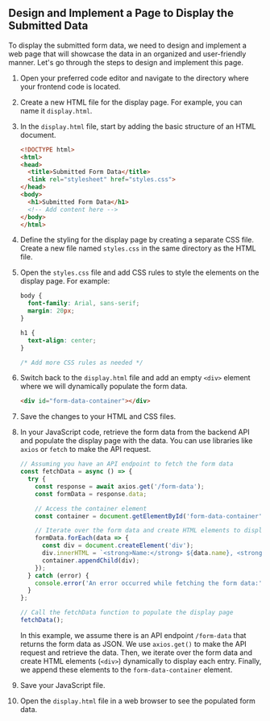 
## Design and Implement a Page to Display the Submitted Data

To display the submitted form data, we need to design and implement a web page that will showcase the data in an organized and user-friendly manner. Let's go through the steps to design and implement this page.

1. Open your preferred code editor and navigate to the directory where your frontend code is located.

2. Create a new HTML file for the display page. For example, you can name it `display.html`.

3. In the `display.html` file, start by adding the basic structure of an HTML document.

   ```html
   <!DOCTYPE html>
   <html>
   <head>
     <title>Submitted Form Data</title>
     <link rel="stylesheet" href="styles.css">
   </head>
   <body>
     <h1>Submitted Form Data</h1>
     <!-- Add content here -->
   </body>
   </html>
   ```

4. Define the styling for the display page by creating a separate CSS file. Create a new file named `styles.css` in the same directory as the HTML file.

5. Open the `styles.css` file and add CSS rules to style the elements on the display page. For example:

   ```css
   body {
     font-family: Arial, sans-serif;
     margin: 20px;
   }

   h1 {
     text-align: center;
   }

   /* Add more CSS rules as needed */
   ```

6. Switch back to the `display.html` file and add an empty `<div>` element where we will dynamically populate the form data.

   ```html
   <div id="form-data-container"></div>
   ```

7. Save the changes to your HTML and CSS files.

8. In your JavaScript code, retrieve the form data from the backend API and populate the display page with the data. You can use libraries like `axios` or `fetch` to make the API request.

   ```javascript
   // Assuming you have an API endpoint to fetch the form data
   const fetchData = async () => {
     try {
       const response = await axios.get('/form-data');
       const formData = response.data;

       // Access the container element
       const container = document.getElementById('form-data-container');

       // Iterate over the form data and create HTML elements to display it
       formData.forEach(data => {
         const div = document.createElement('div');
         div.innerHTML = `<strong>Name:</strong> ${data.name}, <strong>Email:</strong> ${data.email}`;
         container.appendChild(div);
       });
     } catch (error) {
       console.error('An error occurred while fetching the form data:', error);
     }
   };

   // Call the fetchData function to populate the display page
   fetchData();
   ```

   In this example, we assume there is an API endpoint `/form-data` that returns the form data as JSON. We use `axios.get()` to make the API request and retrieve the data. Then, we iterate over the form data and create HTML elements (`<div>`) dynamically to display each entry. Finally, we append these elements to the `form-data-container` element.

9. Save your JavaScript file.

10. Open the `display.html` file in a web browser to see the populated form data.


